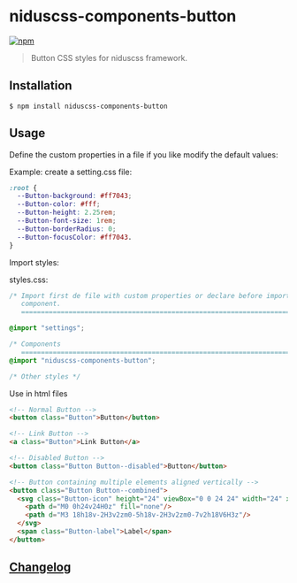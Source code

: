 # niduscss-components-button
[![npm][npm-image]][npm-url]

[npm-image]: https://img.shields.io/npm/v/niduscss-components-button.svg
[npm-url]: https://npmjs.org/package/niduscss-components-button

> Button CSS styles for niduscss framework.


## Installation

```console
$ npm install niduscss-components-button
```


## Usage

Define the custom properties in a file if you like modify the default values:

Example: create a setting.css file:

```css
:root {
  --Button-background: #ff7043;
  --Button-color: #fff;
  --Button-height: 2.25rem;
  --Button-font-size: 1rem;
  --Button-borderRadius: 0;
  --Button-focusColor: #ff7043.
}
```

Import styles:

styles.css:

```css
/* Import first de file with custom properties or declare before import the
   component.
   ========================================================================== */

@import "settings";

/* Components
   ========================================================================== */
@import "niduscss-components-button";

/* Other styles */
```

Use in html files

```html
<!-- Normal Button -->
<button class="Button">Button</button>

<!-- Link Button -->
<a class="Button">Link Button</a>

<!-- Disabled Button -->
<button class="Button Button--disabled">Button</button>

<!-- Button containing multiple elements aligned vertically -->
<button class="Button Button--combined">
  <svg class="Button-icon" height="24" viewBox="0 0 24 24" width="24" xmlns="http://www.w3.org/2000/svg">
    <path d="M0 0h24v24H0z" fill="none"/>
    <path d="M3 18h18v-2H3v2zm0-5h18v-2H3v2zm0-7v2h18V6H3z"/>
  </svg>
  <span class="Button-label">Label</span>
</button>
```


## [Changelog](CHANGELOG.md)
